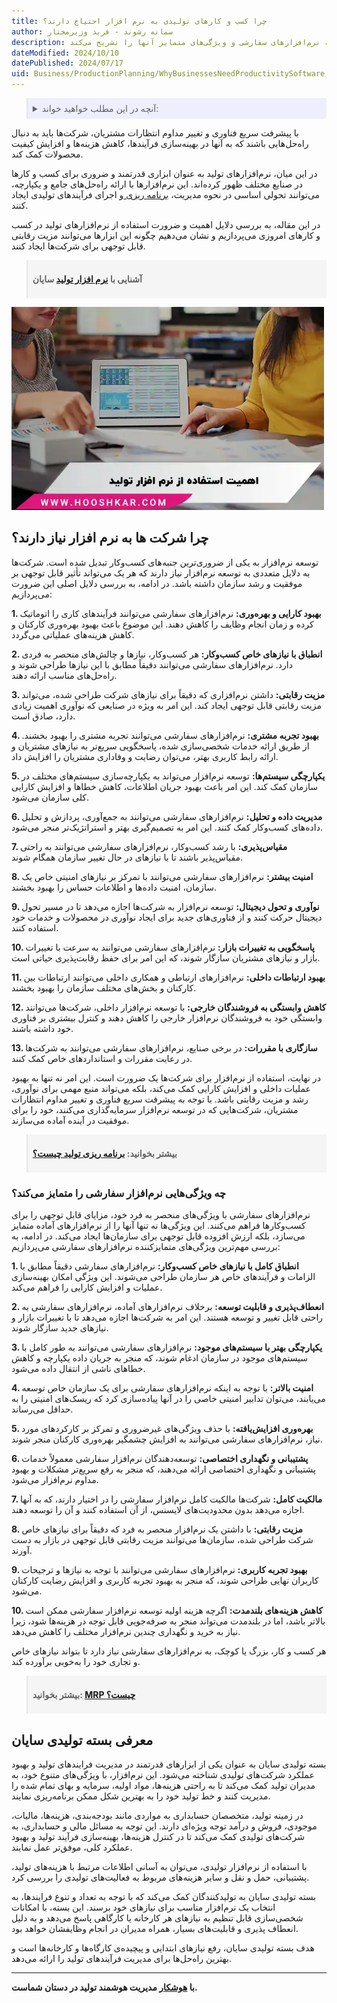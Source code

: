 ```yaml
---
title: چرا کسب و کارهای تولیدی به نرم افزار احتیاج دارند؟
author: سمانه رشوند - فربد وزیرمختار
description: بررسی جامع ضرورت استفاده از نرم‌افزار تولید در کسب‌وکارها. از بهبود کارایی و بهره‌وری تا ایجاد مزیت رقابتی، این مقاله دلایل اصلی نیاز شرکت‌ها به نرم‌افزارهای سفارشی و ویژگی‌های متمایز آنها را تشریح می‌کند.
dateModified: 2024/10/10
datePublished: 2024/07/17
uid: Business/ProductionPlanning/WhyBusinessesNeedProductivitySoftware
---
```


<blockquote style="background-color:#eeeefc; padding:0.5rem">
<details>
  <summary>آنچه در این مطلب خواهید خواند:</summary>
  <ul>
   <li>چرا شرکت ها به توسعه نرم ‌افزار نیاز دارند؟</li>
   <li>چه ویژگی‌هایی نرم‌افزار سفارشی را متمایز می‌کند؟</li>
    <li>معرفی بسته تولیدی سایان</li>
  </ul>
</details>
</blockquote>

با پیشرفت سریع فناوری و تغییر مداوم انتظارات مشتریان، شرکت‌ها باید به دنبال راه‌حل‌هایی باشند که به آنها در بهینه‌سازی فرآیندها، کاهش هزینه‌ها و افزایش کیفیت محصولات کمک کند. 

در این میان، نرم‌افزارهای تولید به عنوان ابزاری قدرتمند و ضروری برای کسب و کارها در صنایع مختلف ظهور کرده‌اند. این نرم‌افزارها با ارائه راه‌حل‌های جامع و یکپارچه، می‌توانند تحولی اساسی در نحوه مدیریت، <a href="https://www.hooshkar.com/Wiki/Production/ProductionPlanning" target="_blank">برنامه ریزی
</a> و اجرای فرآیندهای تولیدی ایجاد کنند. 

در این مقاله، به بررسی دلایل اهمیت و ضرورت استفاده از نرم‌افزارهای تولید در کسب و کارهای امروزی می‌پردازیم و نشان می‌دهیم چگونه این ابزارها می‌توانند مزیت رقابتی قابل توجهی برای شرکت‌ها ایجاد کنند.

<blockquote style="background-color:#f5f5f5; padding:0.5rem">
<p><strong>آشنایی با <a href="https://www.hooshkar.com/Software/Sayan/Package/Industrial" target="_blank">نرم افزار تولید</a> سایان</p></strong></blockquote>


![اهمیت استفاده از نرم افزار تولید](./Images/ProductionSoftware.webp)

## چرا شرکت ها به نرم ‌افزار نیاز دارند؟

 توسعه نرم‌افزار به یکی از ضروری‌ترین جنبه‌های کسب‌وکار تبدیل شده است. شرکت‌ها به دلایل متعددی به توسعه نرم‌افزار نیاز دارند که هر یک می‌تواند تأثیر قابل توجهی بر موفقیت و رشد سازمان داشته باشد. در ادامه، به بررسی دلایل اصلی این ضرورت می‌پردازیم:

**1. بهبود کارایی و بهره‌وری:**
نرم‌افزارهای سفارشی می‌توانند فرآیندهای کاری را اتوماتیک کرده و زمان انجام وظایف را کاهش دهند. این موضوع باعث بهبود بهره‌وری کارکنان و کاهش هزینه‌های عملیاتی می‌گردد.

**2. انطباق با نیازهای خاص کسب‌وکار:**
هر کسب‌وکار، نیازها و چالش‌های منحصر به فردی دارد. نرم‌افزارهای سفارشی می‌توانند دقیقاً مطابق با این نیازها طراحی شوند و راه‌حل‌های مناسب ارائه دهند.

**3. مزیت رقابتی:**
داشتن نرم‌افزاری که دقیقاً برای نیازهای شرکت طراحی شده، می‌تواند مزیت رقابتی قابل توجهی ایجاد کند. این امر به ویژه در صنایعی که نوآوری اهمیت زیادی دارد، صادق است.

**4. بهبود تجربه مشتری:**
نرم‌افزارهای سفارشی می‌توانند تجربه مشتری را بهبود بخشند. از طریق ارائه خدمات شخصی‌سازی شده، پاسخگویی سریع‌تر به نیازهای مشتریان و ارائه رابط کاربری بهتر، می‌توان رضایت و وفاداری مشتریان را افزایش داد.

**5. یکپارچگی سیستم‌ها:**
توسعه نرم‌افزار می‌تواند به یکپارچه‌سازی سیستم‌های مختلف در سازمان کمک کند. این امر باعث بهبود جریان اطلاعات، کاهش خطاها و افزایش کارایی کلی سازمان می‌شود.

**6. مدیریت داده و تحلیل:**
نرم‌افزارهای سفارشی می‌توانند به جمع‌آوری، پردازش و تحلیل داده‌های کسب‌وکار کمک کنند. این امر به تصمیم‌گیری بهتر و استراتژیک‌تر منجر می‌شود.

**7. مقیاس‌پذیری:**
با رشد کسب‌وکار، نرم‌افزارهای سفارشی می‌توانند به راحتی مقیاس‌پذیر باشند تا با نیازهای در حال تغییر سازمان همگام شوند.

**8. امنیت بیشتر:**
نرم‌افزارهای سفارشی می‌توانند با تمرکز بر نیازهای امنیتی خاص یک سازمان، امنیت داده‌ها و اطلاعات حساس را بهبود بخشند.

**9. نوآوری و تحول دیجیتال:**
توسعه نرم‌افزار به شرکت‌ها اجازه می‌دهد تا در مسیر تحول دیجیتال حرکت کنند و از فناوری‌های جدید برای ایجاد نوآوری در محصولات و خدمات خود استفاده کنند.

**10. پاسخگویی به تغییرات بازار:**
نرم‌افزارهای سفارشی می‌توانند به سرعت با تغییرات بازار و نیازهای مشتریان سازگار شوند، که این امر برای حفظ رقابت‌پذیری حیاتی است.

**11. بهبود ارتباطات داخلی:**
نرم‌افزارهای ارتباطی و همکاری داخلی می‌توانند ارتباطات بین کارکنان و بخش‌های مختلف سازمان را بهبود بخشند.

**12. کاهش وابستگی به فروشندگان خارجی:**
با توسعه نرم‌افزار داخلی، شرکت‌ها می‌توانند وابستگی خود به فروشندگان نرم‌افزار خارجی را کاهش دهند و کنترل بیشتری بر فناوری خود داشته باشند.

**13. سازگاری با مقررات:**
در برخی صنایع، نرم‌افزارهای سفارشی می‌توانند به شرکت‌ها در رعایت مقررات و استانداردهای خاص کمک کنند.

در نهایت، استفاده از نرم‌افزار برای شرکت‌ها یک ضرورت است. این امر نه تنها به بهبود عملیات داخلی و افزایش کارایی کمک می‌کند، بلکه می‌تواند منبع مهمی برای نوآوری، رشد و مزیت رقابتی باشد. با توجه به پیشرفت سریع فناوری و تغییر مداوم انتظارات مشتریان، شرکت‌هایی که در توسعه نرم‌افزار سرمایه‌گذاری می‌کنند، خود را برای موفقیت در آینده آماده می‌سازند.

<blockquote style="background-color:#f5f5f5; padding:0.5rem">
<p><strong>بیشتر بخوانید: <a href="https://www.hooshkar.com/Wiki/Production/ProductionPlanning" target="_blank">برنامه ریزی تولید چیست؟
</a></p></strong></blockquote>

### چه ویژگی‌هایی نرم‌افزار سفارشی را متمایز می‌کند؟

نرم‌افزارهای سفارشی با ویژگی‌های منحصر به فرد خود، مزایای قابل توجهی را برای کسب‌وکارها فراهم می‌کنند. این ویژگی‌ها نه تنها آنها را از نرم‌افزارهای آماده متمایز می‌سازد، بلکه ارزش افزوده قابل توجهی برای سازمان‌ها ایجاد می‌کند. در ادامه، به بررسی مهم‌ترین ویژگی‌های متمایزکننده نرم‌افزارهای سفارشی می‌پردازیم:

**1. انطباق کامل با نیازهای خاص کسب‌وکار:**
نرم‌افزارهای سفارشی دقیقاً مطابق با الزامات و فرآیندهای خاص هر سازمان طراحی می‌شوند. این ویژگی امکان بهینه‌سازی عملیات و افزایش کارایی را فراهم می‌کند.

**2. انعطاف‌پذیری و قابلیت توسعه:**
برخلاف نرم‌افزارهای آماده، نرم‌افزارهای سفارشی به راحتی قابل تغییر و توسعه هستند. این امر به شرکت‌ها اجازه می‌دهد تا با تغییرات بازار و نیازهای جدید سازگار شوند.

**3. یکپارچگی بهتر با سیستم‌های موجود:**
نرم‌افزارهای سفارشی می‌توانند به طور کامل با سیستم‌های موجود در سازمان ادغام شوند، که منجر به جریان داده یکپارچه و کاهش خطاهای ناشی از انتقال داده می‌شود.

**4. امنیت بالاتر:**
با توجه به اینکه نرم‌افزارهای سفارشی برای یک سازمان خاص توسعه می‌یابند، می‌توان تدابیر امنیتی خاصی را در آنها پیاده‌سازی کرد که ریسک‌های امنیتی را به حداقل می‌رساند.

**5. بهره‌وری افزایش‌یافته:**
با حذف ویژگی‌های غیرضروری و تمرکز بر کارکردهای مورد نیاز، نرم‌افزارهای سفارشی می‌توانند به افزایش چشمگیر بهره‌وری کارکنان منجر شوند.

**6. پشتیبانی و نگهداری اختصاصی:**
توسعه‌دهندگان نرم‌افزار سفارشی معمولاً خدمات پشتیبانی و نگهداری اختصاصی ارائه می‌دهند، که منجر به رفع سریع‌تر مشکلات و بهبود مداوم نرم‌افزار می‌شود.

**7. مالکیت کامل:**
شرکت‌ها مالکیت کامل نرم‌افزار سفارشی را در اختیار دارند، که به آنها اجازه می‌دهد بدون محدودیت‌های لایسنس، از آن استفاده کنند و آن را توسعه دهند.

**8. مزیت رقابتی:**
با داشتن یک نرم‌افزار منحصر به فرد که دقیقاً برای نیازهای خاص شرکت طراحی شده، سازمان‌ها می‌توانند مزیت رقابتی قابل توجهی در بازار به دست آورند.

**9. بهبود تجربه کاربری:**
نرم‌افزارهای سفارشی می‌توانند با توجه به نیازها و ترجیحات کاربران نهایی طراحی شوند، که منجر به بهبود تجربه کاربری و افزایش رضایت کارکنان می‌شود.

**10. کاهش هزینه‌های بلندمدت:**
اگرچه هزینه اولیه توسعه نرم‌افزار سفارشی ممکن است بالاتر باشد، اما در بلندمدت می‌تواند منجر به صرفه‌جویی قابل توجه در هزینه‌ها شود، زیرا نیاز به خرید و نگهداری چندین نرم‌افزار مختلف را کاهش می‌دهد.

هر کسب و کار، بزرگ یا کوچک، به نرم‌افزارهای سفارشی نیاز دارد تا بتواند نیازهای خاص و تجاری خود را به‌خوبی برآورده کند.

<blockquote style="background-color:#f5f5f5; padding:0.5rem">
<p><strong>بیشتر بخوانید: <a href="https://www.hooshkar.com/Wiki/Production/MRP" target="_blank">MRP چیست؟</a></p></strong></blockquote>

## معرفی بسته تولیدی سایان
بسته تولیدی سایان به عنوان یکی از ابزارهای قدرتمند در مدیریت فرایندهای تولید و بهبود عملکرد شرکت‌های تولیدی شناخته می‌شود. این نرم‌افزار، با ویژگی‌های متنوع خود، به مدیران تولید کمک می‌کند تا به راحتی هزینه‌ها، مواد اولیه، سرمایه و بهای تمام شده را مدیریت کنند و خط تولید خود را به بهترین شکل ممکن برنامه‌ریزی نمایند.

در زمینه تولید، متخصصان حسابداری به مواردی مانند بودجه‌بندی، هزینه‌ها، مالیات، موجودی، فروش و درآمد توجه ویژه‌ای دارند. این توجه به مسائل مالی و حسابداری، به شرکت‌های تولیدی کمک می‌کند تا در کنترل هزینه‌ها، بهینه‌سازی فرآیند تولید و بهبود عملکرد کلی، موفق‌تر عمل نمایند.

با استفاده از نرم‌افزار تولیدی، می‌توان به آسانی اطلاعات مرتبط با هزینه‌های تولید، پشتیبانی، حمل و نقل و سایر هزینه‌های مربوط به فعالیت‌های تولیدی را بررسی کرد.

بسته تولیدی سایان به تولیدکنندگان کمک می‌کند که با توجه به تعداد و تنوع فرایندها، به انتخاب یک نرم‌افزار مناسب برای نیازهای خود برسند. این بسته، با امکانات شخصی‌سازی قابل تنظیم به نیازهای هر کارخانه یا کارگاهی پاسخ می‌دهد و به دلیل انعطاف پذیری و قابلیت‌های بسیار، همراه مدیران در انجام وظایفشان خواهد بود.

 هدف بسته تولیدی سایان، رفع نیازهای ابتدایی و پیچیده‌ی کارگاه‌ها و کارخانه‌ها است و بهترین راه‌حل‌ها برای مدیریت فرآیندهای تولید را ارائه می‌دهد.

---

 **با <a href="https://www.hooshkar.com" target="_blank">هوشکار</a> مدیریت هوشمند تولید در دستان شماست.**

